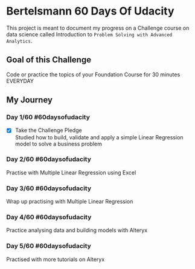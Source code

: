 # Bertelsmann 60 Days Of Udacity
This project is meant to document my progress on a Challenge course on data science called Introduction to `Problem Solving with Advanced Analytics`.

## Goal of this Challenge
Code or practice the topics of your Foundation Course for 30 minutes EVERYDAY

## My Journey
### Day 1/60 #60daysofudacity
- [x] Take the Challenge Pledge  
Studied how to build, validate and apply  a simple Linear Regression model to solve a business problem

### Day 2/60 #60daysofudacity
Practise with Multiple Linear Regression using Excel

### Day 3/60 #60daysofudacity
Wrap up practising with Multiple Linear Regression 

### Day 4/60 #60daysofudacity
Practice analysing data and building models with Alteryx

### Day 5/60 #60daysofudacity
Practised with more tutorials on Alteryx
